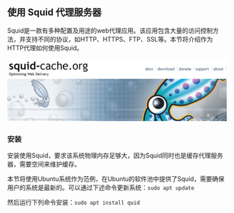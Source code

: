## 使用 Squid 代理服务器

Squid是一款有多种配置及用途的web代理应用。该应用包含大量的访问控制方法，并支持不同的协议，如HTTP、HTTPS、FTP、SSL等。本节将介绍作为HTTP代理如何使用Squid。

![squidlogo](images/10/squidlogo.png)


### 安装

安装使用Squid，要求该系统物理内存足够大，因为Squid同时也是缓存代理服务器，需要空间来维护缓存。

本节将使用Ubuntu系统作为范例，在Ubuntu的软件池中提供了Squid，需要确保用户的系统是最新的。可以通过下述命令更新系统：```sudo apt update```

然后运行下列命令安装：```sudo apt install quid```
